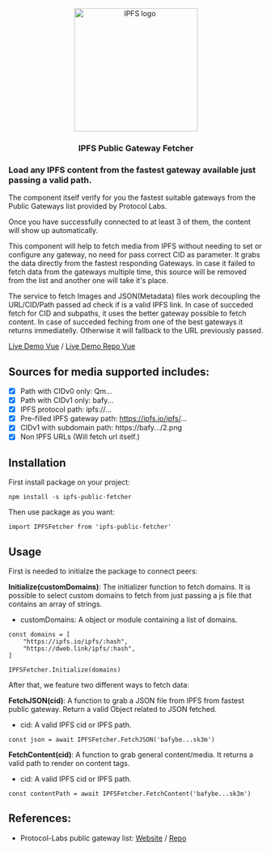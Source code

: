 <p align="center">
  <a href="https://js.ipfs.io" title="JS IPFS">
    <img src="https://bafybeigefbak6lp2wlyftzpb6gpvw4y3terzrwq5cq6jasib4u42hurknq.ipfs.w3s.link/logo_ipfs.svg" alt="IPFS logo" width="244" />
  </a>
</p>

<h3 align="center">IPFS Public Gateway Fetcher</h3>

### Load any IPFS content from the fastest gateway available just passing a valid path.

The component itself verify for you the fastest suitable gateways from the Public Gateways list provided by Protocol Labs.

Once you have successfully connected to at least 3 of them, the content will show up automatically.

This component will help to fetch media from IPFS without needing to set or configure any gateway, no need for pass correct CID as parameter. It grabs the data directly from the fastest responding Gateways. In case it failed to fetch data from the gateways multiple time, this source will be removed from the list and another one will take it's place. 

The service to fetch Images and JSON(Metadata) files work decoupling the URL/CID/Path passed ad check if is a valid IPFS link. In case of succeded fetch for CID and subpaths, it uses the better gateway possible to fetch content. In case of succeded feching from one of the best gateways it returns immediatelly. Otherwise it will fallback to the URL previously passed.

[Live Demo Vue](https://filipesoccol.github.io/vue-ipfs-components-demo/) / [Live Demo Repo Vue](https://github.com/filipesoccol/vue-ipfs-components-demo)

## Sources for media supported includes:

- [x] Path with CIDv0 only: Qm...
- [x] Path with CIDv1 only: bafy...
- [x] IPFS protocol path: ipfs://...
- [x] Pre-filled IPFS gateway path: https://ipfs.io/ipfs/...
- [x] CIDv1 with subdomain path: https://bafy.../2.png
- [x] Non IPFS URLs (Will fetch url itself.)

## Installation

First install package on your project:
```
npm install -s ipfs-public-fetcher
```

Then use package as you want:
```
import IPFSFetcher from 'ipfs-public-fetcher'
```

## Usage

First is needed to initialze the package to connect peers:

**Initialize(customDomains)**: The initializer function to fetch domains. It is possible to select custom domains to fetch from just passing a js file that contains an array of strings. 

- customDomains: A object or module containing a list of domains.
```
const domains = [
    "https://ipfs.io/ipfs/:hash",
	"https://dweb.link/ipfs/:hash",
]

IPFSFetcher.Initialize(domains)
```

After that, we feature two different ways to fetch data:

**FetchJSON(cid)**: A function to grab a JSON file from IPFS from fastest public gateway. Return a valid Object related to JSON fetched.

- cid: A valid IPFS cid or IPFS path. 
```
const json = await IPFSFetcher.FetchJSON('bafybe...sk3m')
```

**FetchContent(cid)**: A function to grab general content/media. It returns a valid path to render on content tags.

- cid: A valid IPFS cid or IPFS path. 
```
const contentPath = await IPFSFetcher.FetchContent('bafybe...sk3m')
```

## References:

- Protocol-Labs public gateway list: [Website](https://ipfs.github.io/public-gateway-checker/) / [Repo](https://github.com/ipfs/public-gateway-checker/blob/master/src/gateways.json)